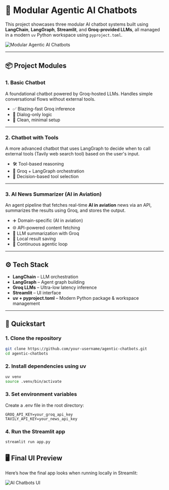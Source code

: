 # 🧠 Modular Agentic AI Chatbots

This project showcases three modular AI chatbot systems built using **LangChain**, **LangGraph**, **Streamlit**, and **Groq-provided LLMs**, all managed in a modern `uv` Python workspace using `pyproject.toml`.

![Modular Agentic AI Chatbots](https://githubimagesbucket.s3.us-east-1.amazonaws.com/AI_chatbots.PNG)


---

## 📦 Project Modules

### 1. **Basic Chatbot**
A foundational chatbot powered by Groq-hosted LLMs. Handles simple conversational flows without external tools.

- ✅ Blazing-fast Groq inference
- 💬 Dialog-only logic
- 🧼 Clean, minimal setup

---

### 2. **Chatbot with Tools**
A more advanced chatbot that uses LangGraph to decide when to call external tools (Tavily web search tool) based on the user's input.

- 🛠 Tool-based reasoning
- 🔄 Groq + LangGraph orchestration
- 🧠 Decision-based tool selection

---

### 3. **AI News Summarizer (AI in Aviation)**
An agent pipeline that fetches real-time **AI in aviation** news via an API, summarizes the results using Groq, and stores the output.

- ✈️ Domain-specific (AI in aviation)
- 🌐 API-powered content fetching
- 🧠 LLM summarization with Groq
- 💾 Local result saving
- 🔁 Continuous agentic loop

---

## ⚙️ Tech Stack

- **LangChain** – LLM orchestration
- **LangGraph** – Agent graph building
- **Groq LLMs** – Ultra-low latency inference
- **Streamlit** – UI interface
- **uv + pyproject.toml** – Modern Python package & workspace management

---

## 🚀 Quickstart

### 1. Clone the repository

```bash
git clone https://github.com/your-username/agentic-chatbots.git
cd agentic-chatbots
```
### 2.  Install dependencies using uv
```bash
uv venv
source .venv/bin/activate
```
### 3. Set environment variables
Create a .env file in the root directory:
```env
GROQ_API_KEY=your_groq_api_key
TAVILY_API_KEY=your_news_api_key
```
### 4. Run the Streamlit app
```bash
streamlit run app.py
```

## 🖥 Final UI Preview

Here’s how the final app looks when running locally in Streamlit:

![AI Chatbots UI](https://githubimagesbucket.s3.us-east-1.amazonaws.com/AI_Chatbots_ui.PNG)


